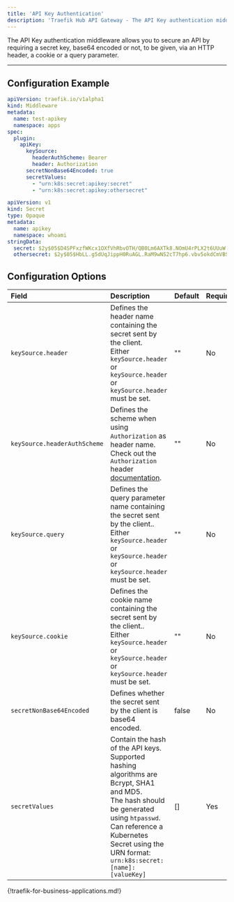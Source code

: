 ```yaml
---
title: 'API Key Authentication'
description: 'Traefik Hub API Gateway - The API Key authentication middleware allows you to secure an API by requiring a secret key, base64 encoded or not, to be given, via an HTTP header, a cookie or a query parameter.'
---
```


The API Key authentication middleware allows you to secure an API by requiring a secret key, base64 encoded or not, to be given, via an HTTP header, a cookie or a query parameter.

---

## Configuration Example

```yaml tab="Middleware API Key"
apiVersion: traefik.io/v1alpha1
kind: Middleware
metadata:
  name: test-apikey
  namespace: apps
spec:
  plugin:
    apiKey:
      keySource:
        headerAuthScheme: Bearer
        header: Authorization
      secretNonBase64Encoded: true
      secretValues:
        - "urn:k8s:secret:apikey:secret"
        - "urn:k8s:secret:apikey:othersecret" 
```

```yaml tab="Values Secret"
apiVersion: v1
kind: Secret
type: Opaque
metadata:
  name: apikey
  namespace: whoami
stringData:
  secret: $2y$05$D4SPFxzfWKcx1OXfVhRbvOTH/QB0Lm6AXTk8.NOmU4rPLX2t6UUuW # htpasswd -nbB "" foo | cut -c 2-
  othersecret: $2y$05$HbLL.g5dUqJippH0RuAGL.RaM9wNS2cT7hp6.vbv5okdCmVBSDzzK # htpasswd -nbB "" bar | cut -c 2-
```

## Configuration Options

| Field                        | Description   | Default | Required |
|:-----------------------------|:------------------------------------------------|:--------|:---------|
| `keySource.header`           | Defines the header name containing the secret sent by the client.<br /> Either `keySource.header` or `keySource.header` or `keySource.header` must be set.                                                 | ""      | No       |
| `keySource.headerAuthScheme` | Defines the scheme when using `Authorization` as header name. <br /> Check out the `Authorization` header [documentation](https://developer.mozilla.org/en-US/docs/Web/HTTP/Headers/Authorization#syntax). | ""      | No       |
| `keySource.query`            | Defines the query parameter name containing the secret sent by the client..<br /> Either `keySource.header` or `keySource.header` or `keySource.header` must be set.                                       | ""      | No       |
| `keySource.cookie`           | Defines the cookie name containing the secret sent by the client..<br /> Either `keySource.header` or `keySource.header` or `keySource.header` must be set.                                                | ""      | No       |
| `secretNonBase64Encoded`     | Defines whether the secret sent by the client is base64 encoded. | false   | No       |
| `secretValues`               | Contain the hash of the API keys. <br /> Supported hashing algorithms are Bcrypt, SHA1 and MD5. <br /> The hash should be generated using `htpasswd`.<br />Can reference a Kubernetes Secret using the URN format: `urn:k8s:secret:[name]:[valueKey]` | []      | Yes      |

{!traefik-for-business-applications.md!}